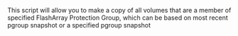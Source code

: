 This script will allow you to make a copy of all volumes that are a member of specified FlashArray Protection Group, which can be based on most recent pgroup snapshot or a specified pgroup snapshot

